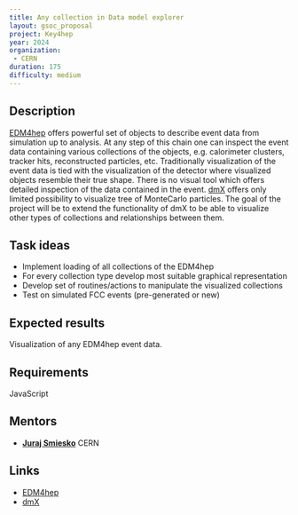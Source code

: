 ```yaml
---
title: Any collection in Data model explorer
layout: gsoc_proposal
project: Key4hep
year: 2024
organization:
 - CERN
duration: 175
difficulty: medium
---
```


## Description

[EDM4hep](https://cern.ch/edm4hep) offers powerful set of objects to describe
event data from simulation up to analysis. At any step of this chain one can
inspect the event data containing various collections of the objects, e.g.
calorimeter clusters, tracker hits, reconstructed particles, etc. Traditionally
visualization of the event data is tied with the visualization of the detector
where visualized objects resemble their true shape. There is no visual tool
which offers detailed inspection of the data contained in the event.
[dmX](https://github.com/key4hep/dmx) offers only limited possibility to
visualize tree of MonteCarlo particles. The goal of the project will be
to extend the functionality of dmX to be able to visualize other types of
collections and relationships between them.

## Task ideas

* Implement loading of all collections of the EDM4hep
* For every collection type develop most suitable graphical representation
* Develop set of routines/actions to manipulate the visualized collections
* Test on simulated FCC events (pre-generated or new)

## Expected results
Visualization of any EDM4hep event data.

## Requirements
JavaScript

## Mentors
 * **[Juraj Smiesko](mailto:juraj.smiesko@cern.ch)** CERN

## Links
 * [EDM4hep](https://cern.ch/edm4hep)
 * [dmX](https://github.com/key4hep/dmx)

